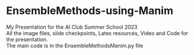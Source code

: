 # EnsembleMethods-using-Manim
My Presentation for the AI Club Summer School 2023 <br>
All the image files, slide checkpoints, Latex resources, Video and Code for the presentation. <br>
The main code is in the EnsembleMethodsManim.py file
